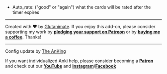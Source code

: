 * Auto_rate: ("good" or "again") what the cards will be rated after the timer expires

---
Created with ❤️ by [Glutanimate](https://glutanimate.com). If you enjoy this add-on, please consider supporting my work by **[pledging your support on Patreon](https://www.patreon.com/bePatron?u=7522179)** or by **[buying me a coffee](https://ko-fi.com/X8X0L4YV)**. Thanks!

---
Config update by [The AnKing](https://www.ankingmed.com)

If you want individualized Anki help, please consider becoming a **[Patron](https://www.patreon.com/ankingmed)** and check out our **[YouTube](https://www.youtube.com/theanking)** and **[Instagram](https://www.instagram.com/ankingmed)**/**[Facebook](https://www.facebook.com/ankingmed)**

